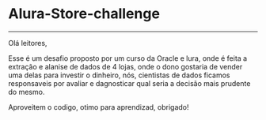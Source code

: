 # Alura-Store-challenge
______________________________________________________________________________________________________________________________________________
Olá leitores,

Esse é um desafio proposto por um curso da Oracle e lura, onde é feita a extração e alanise de dados de 4 lojas, onde o dono gostaria de vender uma delas para investir o dinheiro, nós, cientistas de dados ficamos responsaveis por avaliar e dagnosticar qual seria a decisão mais prudente do mesmo. 

Aproveitem o codigo, otimo para aprendizad, obrigado!
